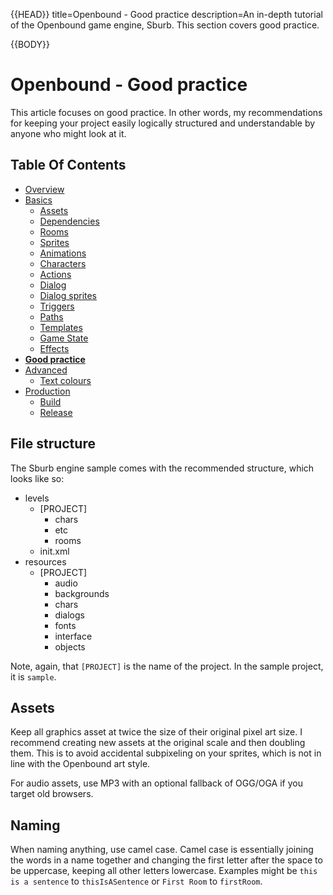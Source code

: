 {{HEAD}}
title=Openbound - Good practice
description=An in-depth tutorial of the Openbound game engine, Sburb. This section covers good practice.

{{BODY}}

# Openbound - Good practice

This article focuses on good practice. In other words, my recommendations for keeping your project easily logically structured and understandable by anyone who might look at it.

## Table Of Contents

-   [Overview](./openbound-overview)
-   [Basics](./openbound-basics)
    -   [Assets](./openbound-assets)
    -   [Dependencies](./openbound-dependencies)
    -   [Rooms](./openbound-rooms)
    -   [Sprites](./openbound-sprites)
    -   [Animations](./openbound-animations)
    -   [Characters](./openbound-characters)
    -   [Actions](./openbound-actions)
    -   [Dialog](./openbound-dialog)
    -   [Dialog sprites](./openbound-dialog-sprites)
    -   [Triggers](./openbound-triggers)
    -   [Paths](./openbound-paths)
    -   [Templates](./openbound-templates)
    -   [Game State](./openbound-gamestate)
    -   [Effects](./openbound-effects)
-   [**Good practice**](./openbound-good-practice)
-   [Advanced](./openbound-advanced)
    -   [Text colours](./openbound-text-colours)
-   [Production](./openbound-production)
    -   [Build](./openbound-build)
    -   [Release](openbound-release)

## File structure

The Sburb engine sample comes with the recommended structure, which looks like so:

-   levels
    -   [PROJECT]
        -   chars
        -   etc
        -   rooms
    -   init.xml
-   resources
    -   [PROJECT]
        -   audio
        -   backgrounds
        -   chars
        -   dialogs
        -   fonts
        -   interface
        -   objects

Note, again, that `[PROJECT]` is the name of the project. In the sample project, it is `sample`.

## Assets

Keep all graphics asset at twice the size of their original pixel art size. I recommend creating new assets at the original scale and then doubling them. This is to avoid accidental subpixeling on your sprites, which is not in line with the Openbound art style.

For audio assets, use MP3 with an optional fallback of OGG/OGA if you target old browsers.

## Naming

When naming anything, use camel case. Camel case is essentially joining the words in a name together and changing the first letter after the space to be uppercase, keeping all other letters lowercase. Examples might be `this is a sentence` to `thisIsASentence` or `First Room` to `firstRoom`.
